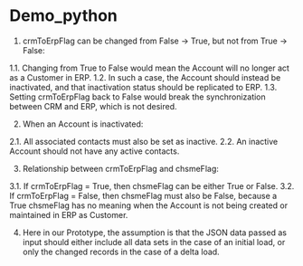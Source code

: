 # Demo_python
1. crmToErpFlag can be changed from False → True, but not from True → False:

1.1. Changing from True to False would mean the Account will no longer act as a Customer in ERP.
1.2. In such a case, the Account should instead be inactivated, and that inactivation status should be replicated to ERP.
1.3. Setting crmToErpFlag back to False would break the synchronization between CRM and ERP, which is not desired.

2. When an Account is inactivated:

2.1. All associated contacts must also be set as inactive.
2.2. An inactive Account should not have any active contacts.

3. Relationship between crmToErpFlag and chsmeFlag:

3.1. If crmToErpFlag = True, then chsmeFlag can be either True or False.
3.2. If crmToErpFlag = False, then chsmeFlag must also be False, because a True chsmeFlag has no meaning when the Account is not being created or maintained in ERP as Customer.

4. Here in our Prototype, the assumption is that the JSON data passed as input should either include all data sets in the case of an initial load, or only the changed records in the case of a delta load.
